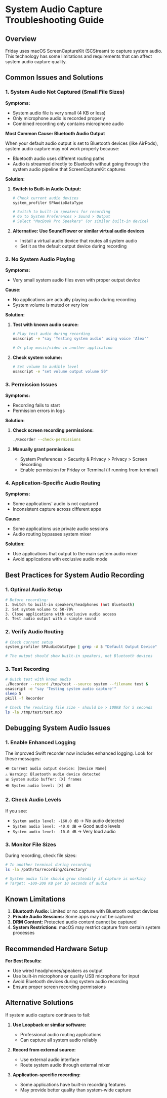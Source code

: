 # System Audio Capture Troubleshooting Guide

## Overview
Friday uses macOS ScreenCaptureKit (SCStream) to capture system audio. This technology has some limitations and requirements that can affect system audio capture quality.

## Common Issues and Solutions

### 1. System Audio Not Captured (Small File Sizes)

**Symptoms:**
- System audio file is very small (4 KB or less)
- Only microphone audio is recorded properly
- Combined recording only contains microphone audio

**Most Common Cause: Bluetooth Audio Output**

When your default audio output is set to Bluetooth devices (like AirPods), system audio capture may not work properly because:
- Bluetooth audio uses different routing paths
- Audio is streamed directly to Bluetooth without going through the system audio pipeline that ScreenCaptureKit captures

**Solution:**
1. **Switch to Built-in Audio Output:**
   ```bash
   # Check current audio devices
   system_profiler SPAudioDataType
   
   # Switch to built-in speakers for recording
   # Go to System Preferences > Sound > Output
   # Select "MacBook Pro Speakers" (or similar built-in device)
   ```

2. **Alternative: Use SoundFlower or similar virtual audio devices**
   - Install a virtual audio device that routes all system audio
   - Set it as the default output device during recording

### 2. No System Audio Playing

**Symptoms:**
- Very small system audio files even with proper output device

**Cause:**
- No applications are actually playing audio during recording
- System volume is muted or very low

**Solution:**
1. **Test with known audio source:**
   ```bash
   # Play test audio during recording
   osascript -e "say 'Testing system audio' using voice 'Alex'"
   
   # Or play music/video in another application
   ```

2. **Check system volume:**
   ```bash
   # Set volume to audible level
   osascript -e "set volume output volume 50"
   ```

### 3. Permission Issues

**Symptoms:**
- Recording fails to start
- Permission errors in logs

**Solution:**
1. **Check screen recording permissions:**
   ```bash
   ./Recorder --check-permissions
   ```

2. **Manually grant permissions:**
   - System Preferences > Security & Privacy > Privacy > Screen Recording
   - Enable permission for Friday or Terminal (if running from terminal)

### 4. Application-Specific Audio Routing

**Symptoms:**
- Some applications' audio is not captured
- Inconsistent capture across different apps

**Cause:**
- Some applications use private audio sessions
- Audio routing bypasses system mixer

**Solution:**
- Use applications that output to the main system audio mixer
- Avoid applications with exclusive audio mode

## Best Practices for System Audio Recording

### 1. Optimal Audio Setup
```bash
# Before recording:
1. Switch to built-in speakers/headphones (not Bluetooth)
2. Set system volume to 50-70%
3. Close applications with exclusive audio access
4. Test audio output with a simple sound
```

### 2. Verify Audio Routing
```bash
# Check current setup
system_profiler SPAudioDataType | grep -A 5 "Default Output Device"

# The output should show built-in speakers, not Bluetooth devices
```

### 3. Test Recording
```bash
# Quick test with known audio
./Recorder --record /tmp/test --source system --filename test &
osascript -e "say 'Testing system audio capture'"
sleep 5
pkill -f Recorder

# Check the resulting file size - should be > 100KB for 5 seconds
ls -la /tmp/test/test.mp3
```

## Debugging System Audio Issues

### 1. Enable Enhanced Logging
The improved Swift recorder now includes enhanced logging. Look for these messages:

```
🔊 Current audio output device: [Device Name]
⚠️ Warning: Bluetooth audio device detected
📊 System audio buffer: [X] frames
🔊 System audio level: [X] dB
```

### 2. Check Audio Levels
If you see:
- `System audio level: -160.0 dB` → No audio detected
- `System audio level: -40.0 dB` → Good audio levels
- `System audio level: -10.0 dB` → Very loud audio

### 3. Monitor File Sizes
During recording, check file sizes:
```bash
# In another terminal during recording
ls -la /path/to/recording/directory/

# System audio file should grow steadily if capture is working
# Target: ~100-200 KB per 10 seconds of audio
```

## Known Limitations

1. **Bluetooth Audio:** Limited or no capture with Bluetooth output devices
2. **Private Audio Sessions:** Some apps may not be captured
3. **DRM Content:** Protected audio content cannot be captured
4. **System Restrictions:** macOS may restrict capture from certain system processes

## Recommended Hardware Setup

**For Best Results:**
- Use wired headphones/speakers as output
- Use built-in microphone or quality USB microphone for input
- Avoid Bluetooth devices during system audio recording
- Ensure proper screen recording permissions

## Alternative Solutions

If system audio capture continues to fail:

1. **Use Loopback or similar software:** 
   - Professional audio routing applications
   - Can capture all system audio reliably

2. **Record from external source:**
   - Use external audio interface
   - Route system audio through external mixer

3. **Application-specific recording:**
   - Some applications have built-in recording features
   - May provide better quality than system-wide capture 